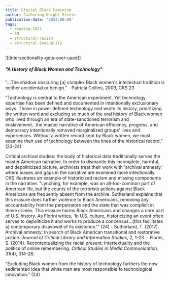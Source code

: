 ```yaml
---
title: Digital Black Feminism
author: Cathering Knight Steele
publication-date: '2022:00:00'
tags:
  - reading-2022
  - SN
  - structural-racism
  - structural-inequality
---
```

![[intersectionality-gets-over-used]]

##### "A History of Black Women and Technology"
"...The shadow obscuring \[a] complex Black women's intellectual tradition is neither accidental or benign." - Patricia Collins, 2009, CKS 23

"Technology is central to the American experiment. Yet technology expertise has been defined and documented in intentionally exclusionary ways. Those in power defined technology and wrote its history, prioritizing the written word and excluding so much of the oral history of Black women who lived through an era of state-sanctioned terrorism and enslavement...the master narrative of American efficiency, progress, and democracy intentionally removed marginalized groups' lives and experiences. Without a written record kept by Black women, we must examine their use of technology between the lines of the historical record." (23-24)

Critical archival studies: the body of historical data traditionally serves the master American narrative. In order to dismantle this incomplete, harmful, and depoliticized picture, archivists treat their work with 'archival amnesty,' where biases and gaps in the narrative are examined more intentionally. CKS illustrates an example of historicized racism and missing components in the narrative. 
	"Lynching, for example, was an all-too-common part of American life, but the counts of the terrorists actions against Black Americans are frequently absent from the archive. Sutherland explains that this erasure does further violence to Black Americans, removing any accountability from the perpetrators and the state that was complicit in these crimes. This erasure harms Black Americans and changes a core part of U.S. history. As Florini writes, 'In U.S. culture, historicizing an event often serves to depoliticize it and works to produce a concensus...\[this facilitates a] contemporary disavowel of its existence.'" (24)
	- Sutherland, T. (2017). Archival amnesty: In search of Black American transitional and restorative justice. *Journal of Critical Library and Information Studies*, 2, 1-23.
	- Florini, S. (2014). Recontextualizing the racial present: Intertextuality and the politics of online remembering. *Critical Studies in Media Communication, 31*(4), 314-26.
	
"Excluding Black women from the history of technology furthers the now sedimented idea that white men are most responsible fo technological innovation." (24)
	


